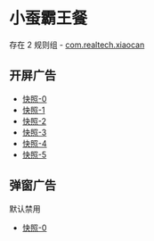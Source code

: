 # 小蚕霸王餐

存在 2 规则组 - [com.realtech.xiaocan](/src/apps/com.realtech.xiaocan.ts)

## 开屏广告

- [快照-0](https://i.gkd.li/import/12843368)
- [快照-1](https://i.gkd.li/import/13363222)
- [快照-2](https://i.gkd.li/import/13363246)
- [快照-3](https://i.gkd.li/import/12854728)
- [快照-4](https://i.gkd.li/import/13694858)
- [快照-5](https://i.gkd.li/import/13794403)

## 弹窗广告

默认禁用

- [快照-0](https://i.gkd.li/import/13694864)
